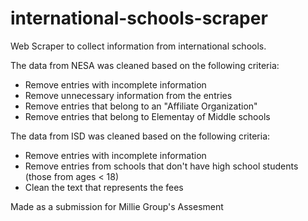 # international-schools-scraper

Web Scraper to collect information from international schools.


The data from NESA was cleaned based on the following criteria:
- Remove entries with incomplete information
- Remove unnecessary information from the entries
- Remove entries that belong to an "Affiliate Organization"
- Remove entries that belong to Elementay of Middle schools


The data from ISD was cleaned based on the following criteria:
- Remove entries with incomplete information
- Remove entries from schools that don't have high school students (those from ages < 18)
- Clean the text that represents the fees

Made as a submission for Millie Group's Assesment
